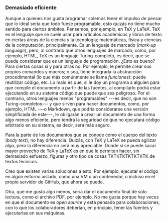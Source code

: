 


### Demasiado eficiente

Aunque a quienes nos gusta programar solemos tener el impulso de pensar que
lo ideal sería que todo fuese programable, esto quizás no tiene mucho
sentido para ciertos ámbitos. Pensemos, por ejemplo, en TeX y LaTeX. TeX es
el lenguaje que se suele usar para artículos académicos y libros de texto en
ciertas áreas de la ciencia y la tecnología; matemáticas, física y ciencias
de la computación, principalmente. Es un lenguaje de marcado (_mark-up
language_), pero, al contrario que otros lenguajes de marcado, como, por
ejemplo, HTML, TeX es un lenguaje Turing-completo, es decir, que se puede
considerar que es un lenguaje de programación. ¿Esto es bueno? Para ciertas
cosas sí y para otras no. Por ejemplo, le permite crear sus propios comandos
y macros; o sea, tiene integrada la abstracción procedimental (lo que más
comúnmente se llama _funciones_): puede reutilizar código, etc. Lo malo es
que, si le doy un programa a alguien para que compile el documento a partir
de las fuentes, al compilarlo podrá estar ejecutando en su sistema código
que puede que sea peligroso. Por el contrario, otros lenguajes menos
"programables" ---es decir, que no son Turing-completos--- y que sirven para
hacer documentos, como, por ejemplo, HTML ---o Markdown, que podría
considerarse una versión simplificada de este---, le obligarán a crear un
documento de una forma algo menos eficiente, pero tendrá la seguridad de que
no ejecutará código arbitrario en su sistema, es decir, será más seguro.

Para la parte de los documentos que se conoce como el cuerpo del texto
(_body text_), no hay diferencia. Quizás, con TeX y LaTeX se pueda agilizar
algo, pero la diferencia no será muy apreciable. Donde sí se puede sacar
mayor provecho de TeX y LaTeX es en que le permiten hacer, sin demasiado
esfuerzo, figuras y otro tipo de cosas TKTKTKTKTKTKTK de textos técnicos.

Creo que existen varias soluciones a esto. Por ejemplo, ejecutar el código
en algún entorno aislado, como una VM o un contenedor, o incluso en el
propio servidor de GitHub, que ahora se puede.

Otra, que me gusta algo menos, sería dar el documento final de solo lectura,
como el archivo PDF, por ejemplo. No me gusta porque hay veces en que el
documento es _open source_ y está pensado para colaboraciones, con lo que
los colaboradores deberían, en principio, tener las fuentes y ejecutarlas en
sus máquinas.



